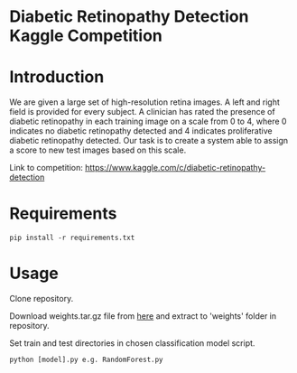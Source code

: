 # Diabetic Retinopathy Detection Kaggle Competition

# Introduction

We are given a large set of high-resolution retina images. 
A left and right field is provided for every subject. 
A clinician has rated the presence of diabetic retinopathy in each training image on a scale from 0 to 4, 
where 0 indicates no diabetic retinopathy detected and 4 indicates proliferative diabetic retinopathy detected. 
Our task is to create a system able to assign a score to new test images based on this scale.

Link to competition: https://www.kaggle.com/c/diabetic-retinopathy-detection


# Requirements
```
pip install -r requirements.txt
```
# Usage

Clone repository.

Download weights.tar.gz file from [here](https://drive.google.com/file/d/1nE1eZL-TvlJSalmm1Z_NXEw-qoicEEfj/view?usp=sharing) and extract to 'weights' folder in repository.

Set train and test directories in chosen classification model script.
```
python [model].py e.g. RandomForest.py
```
